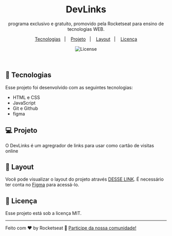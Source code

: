 <h1 align="center"> DevLinks </h1>

<p align="center">
programa exclusivo e gratuito, promovido pela Rocketseat para ensino de tecnologias WEB.
</p>

<p align="center">
  <a href="#-tecnologias">Tecnologias</a>&nbsp;&nbsp;&nbsp;|&nbsp;&nbsp;&nbsp;
  <a href="#-projeto">Projeto</a>&nbsp;&nbsp;&nbsp;|&nbsp;&nbsp;&nbsp;
  <a href="#-layout">Layout</a>&nbsp;&nbsp;&nbsp;|&nbsp;&nbsp;&nbsp;
  <a href="#memo-licença">Licença</a>
</p>
<p align="center">
  <img alt="License" src="https://github-production-user-asset-6210df.s3.amazonaws.com/125318467/302425204-87f4bb28-c0d1-488c-9be9-cbdb0bc8dafb.png?X-Amz-Algorithm=AWS4-HMAC-SHA256&X-Amz-Credential=AKIAVCODYLSA53PQK4ZA%2F20240205%2Fus-east-1%2Fs3%2Faws4_request&X-Amz-Date=20240205T205213Z&X-Amz-Expires=300&X-Amz-Signature=27d0657e83064325a18b63a5c82afda0d1d77f71430fc8ad551a80fff8855073&X-Amz-SignedHeaders=host&actor_id=125318467&key_id=0&repo_id=717206710">
</p>

<br>

## 🚀 Tecnologias

Esse projeto foi desenvolvido com as seguintes tecnologias:

- HTML e CSS
- JavaScript
- Git e Github
- figma

## 💻 Projeto

O DevLinks é um agregrador de links para usar como cartão de visitas online
## 🔖 Layout

Você pode visualizar o layout do projeto através [DESSE LINK](https://www.figma.com/file/u5w7O1U4t8SDhnpluIiZXA/DevLinks-%E2%80%A2-Projeto-Discover-(Community)?type=design&node-id=1437-191&mode=design&t=g8P9DSZrYNLsnH7r-0). É necessário ter conta no [Figma](https://figma.com) para acessá-lo.

## :memo: Licença

Esse projeto está sob a licença MIT.

---

Feito com ♥ by Rocketseat :wave: [Participe da nossa comunidade!](https://discord.gg/rocketseat)
